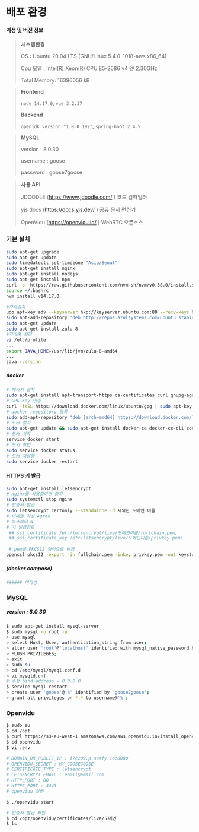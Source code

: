 # 배포 환경

#### 계정 및 버전 정보

> **시스템환경**
>
>OS : Ubuntu 20.04 LTS (GNU/Linux 5.4.0-1018-aws x86_64)
>
>Cpu 모델 :  Intel(R) Xeon(R) CPU E5-2686 v4 @ 2.30GHz
>
>Total Memory:  16396056 kB

> **Frontend**
>
> `node 14.17.0`, `vue 3.2.37`
>
> **Backend**
>
> `openjdk version "1.8.0_192"`,  `spring-boot 2.4.5`

> **MySQL**
>
> version : 8.0.30
>
> username : goose
>
> password : goose7goose

> **사용 API**
>
>JDOODLE (https://www.jdoodle.com/ ) 코드 컴파일러 
>
>yjs docs (https://docs.yjs.dev/ ) 공유 문서 편집기
>
>OpenVidu (https://openvidu.io/ ) WebRTC 오픈소스


### 기본 설치
```sh
sudo apt-get upgrade
sudo apt-get update
sudo timedatectl set-timezone "Asia/Seoul"
sudo apt-get install nginx
sudo apt-get install nodejs
sudo apt-get install npm
curl -o- https://raw.githubusercontent.com/nvm-sh/nvm/v0.38.0/install.sh | bash
source ~/.bashrc
nvm install v14.17.0

#자바설치
udo apt-key adv --keyserver hkp://keyserver.ubuntu.com:80 --recv-keys 0x219BD9C9
sudo apt-add-repository 'deb http://repos.azulsystems.com/ubuntu stable main'
sudo apt-get update
sudo apt-get install zulu-8
#자바홈 설정
vi /etc/profile
...
export JAVA_HOME=/usr/lib/jvm/zulu-8-amd64
...
java -version
```


##### docker

```sh
# 패키지 설치
sudo apt-get install apt-transport-https ca-certificates curl gnupg-agent software-properties-common
# GPG Key 인증
curl -fsSL https://download.docker.com/linux/ubuntu/gpg | sudo apt-key add -
# docker repository 등록
sudo add-apt-repository "deb [arch=amd64] https://download.docker.com/linux/ubuntu $(lsb_release -cs) stable"
# 도커 설치
sudo apt-get update && sudo apt-get install docker-ce docker-ce-cli containerd.io
# 도커 시작
service docker start
# 도커 확인
sudo service docker status
# 도커 재실행
sudo service docker restart
```

#### HTTPS 키 발급
```sh
sudo apt-get install letsencrypt
# nginx를 사용중이면 중지
sudo systemctl stop nginx
# 인증서 발급
sudo letsencrypt certonly --standalone -d 제외한 도메인 이름
# 이메일 작성 Agree
# 뉴스레터 N
# 가 발급경로
 ## ssl_certificate /etc/letsencrypt/live/도메인이름/fullchain.pem; 
 ## ssl_certificate_key /etc/letsencrypt/live/도메인이름/privkey.pem; 
 
 # pem을 PKCS12 형식으로 변경
openssl pkcs12 -export -in fullchain.pem -inkey privkey.pem -out keystore.p12 -name airpageserver -CAfile chain.pem -caname root
```

##### (docker compose)

```sh
###### 미작성
```


### MySQL

##### version : 8.0.30
```sh
$ sudo apt-get install mysql-server
$ sudo mysql -u root -p
> use mysql
> select Host, User, authentication_string from user;
> alter user 'root'@'localhost' identified with mysql_native_password by 'myy7goose';
> FLUSH PRIVILEGES;
> exit
> sudo su
> cd /etc/mysql/mysql.conf.d
> vi mysqld.cnf
# 수정 bind-address = 0.0.0.0
$ service mysql restart
> create user 'goose'@'%' identified by 'goose7goose';
> grant all privileges on *.* to username@'%';
```


### Openvidu

```sh
$ sudo su
$ cd /opt
$ curl https://s3-eu-west-1.amazonaws.com/aws.openvidu.io/install_openvidu_latest.sh | bash
$ cd openvidu
$ vi .env

# DOMAIN_OR_PUBLIC_IP : i7c209.p.ssafy.io:8080
# OPENVIDU_SECRET : MY_GOOSEGOOSE
# CERTIFICATE_TYPE : letsencrypt
# LETSENCRYPT_EMAIL : eamil@email.com
# HTTP_PORT : 80
# HTTPS_PORT : 4443
# openvidu 실행

$ ./openvidu start

# 인증서 발급 확인
$ cd /opt/openvidu/certificates/live/도메인
$ ls

```


